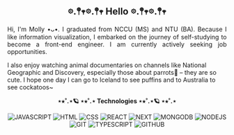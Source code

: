 <h2 align="center">𖡼.𖤣𖥧𖡼.𖤣𖥧 Hello  𖡼.𖤣𖥧𖡼.𖤣𖥧</h2>
<p align="justify">Hi, I'm Molly •ᴗ•. I graduated from NCCU (MS) and NTU (BA). Because I like information visualization, I embarked on the journey of self-studying to become a front-end engineer. I am currently actively seeking job opportunities.

I also enjoy watching animal documentaries on channels like National Geographic and Discovery, especially those about parrots🦜 – they are so cute. I hope one day I can go to Iceland to see puffins and to Australia to see cockatoos~</p>

<p align="center"><strong>⋆⭒˚.⋆🪐 ⋆⭒˚.⋆ Technologies ⋆⭒˚.⋆🪐 ⋆⭒˚.⋆</strong></p>
<p align="center">
<img src="https://img.shields.io/badge/JAVASCRIPT-141414?style=for-the-badge&logo=javascript" alt="JAVASCRIPT" />
<img src="https://img.shields.io/badge/HTML-141414?style=for-the-badge&logo=html5" alt="HTML" />
<img src="https://img.shields.io/badge/CSS-141414?style=for-the-badge&logo=css3" alt="CSS" />
<img src="https://img.shields.io/badge/REACT-141414?style=for-the-badge&logo=react" alt="REACT" />
<img src="https://img.shields.io/badge/NEXT-141414?style=for-the-badge&logo=nextdotjs" alt="NEXT" />
<img src="https://img.shields.io/badge/MONGODB-141414?style=for-the-badge&logo=mongodb" alt="MONGODB" />
<img src="https://img.shields.io/badge/NODEJS-141414?style=for-the-badge&logo=nodedotjs" alt="NODEJS" />
<img src="https://img.shields.io/badge/GIT-141414?style=for-the-badge&logo=git" alt="GIT" />
<img src="https://img.shields.io/badge/TYPESCRIPT-141414?style=for-the-badge&logo=typescript" alt="TYPESCRIPT" />
<img src="https://img.shields.io/badge/GITHUB-141414?style=for-the-badge&logo=github" alt="GITHUB" />

</p>

<p align="center"><strong></strong></p>
<p align="center">

</p>
